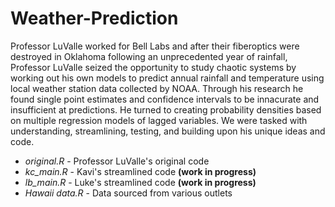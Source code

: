 # Weather-Prediction
Professor LuValle worked for Bell Labs and after their fiberoptics were destroyed in Oklahoma following an unprecedented year of rainfall, Professor LuValle seized the opportunity to study chaotic systems by working out his own models to predict annual rainfall and temperature using local weather station data collected by NOAA. Through his research he found single point estimates and confidence intervals to be innacurate and insufficient at predictions. He turned to creating probability densities based on multiple regression models of lagged variables. We were tasked with understanding, streamlining, testing, and building upon his unique ideas and code.

- _original.R_ - Professor LuValle's original code 
- _kc_main.R_ - Kavi's streamlined code __(work in progress)__
- _lb_main.R_ - Luke's streamlined code __(work in progress)__
- _Hawaii data.R_ - Data sourced from various outlets
